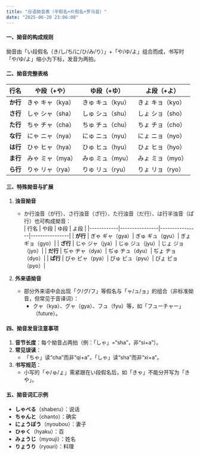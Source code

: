 ```yaml
---
title: "日语拗音表（平假名+片假名+罗马音）"
date: "2025-06-20 23:06:08"
---
```


#### 一、拗音的构成规则  
拗音由「い段假名（き/し/ち/に/ひ/み/り）」+「や/ゆ/よ」组合而成，书写时「や/ゆ/よ」缩小为下标，发音为两拍。  


#### 二、拗音完整表格  
| 行名       | や段（+や）       | ゆ段（+ゆ）       | よ段（+よ）       |
|------------|-------------------|-------------------|-------------------|
| **か行**   | きゃ キャ（kya） | きゅ キュ（kyu） | きょ キョ（kyo） |
| **さ行**   | しゃ シャ（sha） | しゅ シュ（shu） | しょ ショ（sho） |
| **た行**   | ちゃ チャ（cha） | ちゅ チュ（chu） | ちょ チョ（cho） |
| **な行**   | にゃ ニャ（nya） | にゅ ニュ（nyu） | にょ ニョ（nyo） |
| **は行**   | ひゃ ヒャ（hya） | ひゅ ヒュ（hyu） | ひょ ヒョ（hyo） |
| **ま行**   | みゃ ミャ（mya） | みゅ ミュ（myu） | みょ ミョ（myo） |
| **ら行**   | りゃ リャ（rya） | りゅ リュ（ryu） | りょ リョ（ryo） |


#### 三、特殊拗音与扩展  
1. **浊音拗音**  
   - か行浊音（が行）、さ行浊音（ざ行）、た行浊音（だ行）、は行半浊音（ぱ行）也可构成拗音：  
     | 行名       | や段           | ゆ段           | よ段           |
     |------------|----------------|----------------|----------------|
     | **が行**   | ぎゃ ギャ（gya）| ぎゅ ギュ（gyu）| ぎょ ギョ（gyo）|
     | **ざ行**   | じゃ ジャ（jya）| じゅ ジュ（jyu）| じょ ジョ（jyo）|
     | **だ行**   | ぢゃ ヂャ（dya）| ぢゅ ヂュ（dyu）| ぢょ ヂョ（dyo）|
     | **ぱ行**   | ぴゃ ピャ（pya）| ぴゅ ピュ（pyu）| ぴょ ピョ（pyo）|

2. **外来语拗音**  
   - 部分外来语中会出现「ク/グ/フ」等假名与「ャ/ュ/ョ」的组合（非标准拗音，但常见于音译词）：  
     - クャ（kya）、グャ（gya）、フュ（fyu）等，如「フューチャー」（future）。  


#### 四、拗音发音注意事项  
1. **音节长度**：每个拗音占两拍（例：「しゃ」=“sha”，非“si+a”）。  
2. **常见误读**：  
   - 「ちゃ」读“cha”而非“qi+a”，「しゃ」读“sha”而非“xi+a”。  
3. **书写规范**：  
   - 小写的「ゃ/ゅ/ょ」需紧跟在い段假名后，如「きゃ」不能分开写为「きや」。  


#### 五、拗音词汇示例  
- **しゃべる**（shaberu）：说话  
- **ちゃんと**（chanto）：确实  
- **にょうぼう**（nyoubou）：妻子  
- **ひゃく**（hyaku）：百  
- **みょうじ**（myouji）：姓名  
- **りょうり**（ryouri）：料理  
